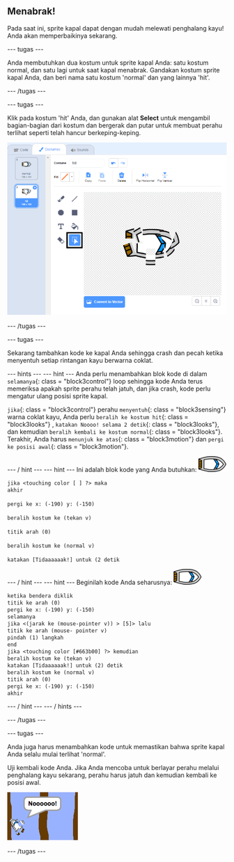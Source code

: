 ## Menabrak!

Pada saat ini, sprite kapal dapat dengan mudah melewati penghalang kayu! Anda akan memperbaikinya sekarang.

\--- tugas \---

Anda membutuhkan dua kostum untuk sprite kapal Anda: satu kostum normal, dan satu lagi untuk saat kapal menabrak. Gandakan kostum sprite kapal Anda, dan beri nama satu kostum 'normal' dan yang lainnya 'hit'.

\--- /tugas \---

\--- tugas \---

Klik pada kostum 'hit' Anda, dan gunakan alat **Select** untuk mengambil bagian-bagian dari kostum dan bergerak dan putar untuk membuat perahu terlihat seperti telah hancur berkeping-keping.

![tangkapan layar](images/boat-hit-costume-annotated.png)

\--- /tugas \---

\--- tugas \---

Sekarang tambahkan kode ke kapal Anda sehingga crash dan pecah ketika menyentuh setiap rintangan kayu berwarna coklat.

\--- hints \--- \--- hint \--- Anda perlu menambahkan blok kode di dalam `selamanya`{: class = "block3control"} loop sehingga kode Anda terus memeriksa apakah sprite perahu telah jatuh, dan jika crash, kode perlu mengatur ulang posisi sprite kapal.

`jika`{: class = "block3control"} perahu `menyentuh`{: class = "block3sensing"} warna coklat kayu, Anda perlu `beralih ke kostum hit`{: class = "block3looks"} , `katakan Noooo! selama 2 detik`{: class = "block3looks"}, dan kemudian `beralih kembali ke kostum normal`{: class = "block3looks"}. Terakhir, Anda harus `menunjuk ke atas`{: class = "block3motion"} dan `pergi ke posisi awal`{: class = "block3motion"}.

\--- / hint \--- \--- hint \--- Ini adalah blok kode yang Anda butuhkan: ![perahu-sprite](images/boat_resize.png)

```blocks3
jika <touching color [ ] ?> maka
akhir

pergi ke x: (-190) y: (-150)

beralih kostum ke (tekan v)

titik arah (0)

beralih kostum ke (normal v)

katakan [Tidaaaaaak!] untuk (2 detik
```

\--- / hint \--- \--- hint \--- Beginilah kode Anda seharusnya: ![perahu-sprite](images/boat_resize.png)

```blocks3
ketika bendera diklik
titik ke arah (0)
pergi ke x: (-190) y: (-150)
selamanya
jika <(jarak ke (mouse-pointer v)) > [5]> lalu
titik ke arah (mouse- pointer v)
pindah (1) langkah
end
jika <touching color [#663b00] ?> kemudian
beralih kostum ke (tekan v)
katakan [Tidaaaaaak!] untuk (2) detik
beralih kostum ke (normal v)
titik arah (0)
pergi ke x: (-190) y: (-150)
akhir
```

\--- / hint \--- \--- / hints \---

\--- /tugas \---

\--- tugas \---

Anda juga harus menambahkan kode untuk memastikan bahwa sprite kapal Anda selalu mulai terlihat 'normal'.

Uji kembali kode Anda. Jika Anda mencoba untuk berlayar perahu melalui penghalang kayu sekarang, perahu harus jatuh dan kemudian kembali ke posisi awal.

![tangkapan layar](images/boat-crash.png)

\--- /tugas \---